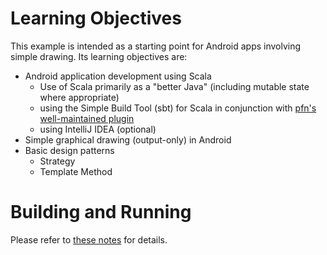 # Learning Objectives

This example is intended as a starting point for Android apps involving 
simple drawing. Its learning objectives are:

- Android application development using Scala
    - Use of Scala primarily as a "better Java" 
      (including mutable state where appropriate)
    - using the Simple Build Tool (sbt) for Scala in conjunction with 
      [pfn's well-maintained plugin](https://github.com/pfn/android-sdk-plugin)
    - using IntelliJ IDEA (optional)
- Simple graphical drawing (output-only) in Android
- Basic design patterns
    - Strategy
    - Template Method

# Building and Running

Please refer to [these notes](http://lucoodevcourse.bitbucket.org/notes/scalaandroiddev.html) for details.

